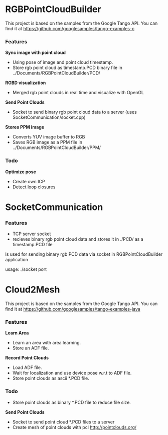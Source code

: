 # RGBPointCloudBuilder

This project is based on the samples from the Google Tango API. You can find it at https://github.com/googlesamples/tango-examples-c

### Features
**Sync image with point cloud**
- Using pose of image and point cloud timestamp.
- Store rgb point cloud as timestamp.PCD binary file in ../Documents/RGBPointCloudBuilder/PCD/

**RGBD visualization**
- Merged rgb point clouds in real time and visualize with OpenGL

**Send Point Clouds**
- Socket to send binary rgb point cloud data to a server (uses SocketCommunication/socket.cpp)

**Stores PPM image**
- Converts YUV image buffer to RGB
- Saves RGB image as a PPM file in ../Documents/RGBPointCloudBuilder/PPM/

### Todo
**Optimize pose**
- Create own ICP
- Detect loop closures

# SocketCommunication

### Features
- TCP server socket
- recieves binary rgb point cloud data and stores it in ./PCD/ as a timestamp.PCD file

Is used for sending binary rgb PCD data via socket in RGBPointCloudBuilder application

usage: ./socket port

# Cloud2Mesh

This project is based on the samples from the Google Tango API. You can find it at https://github.com/googlesamples/tango-examples-java

### Features
**Learn Area**
- Learn an area with area learning.
- Store an ADF file.

**Record Point Clouds**
- Load ADF file.
- Wait for localization and use device pose w.r.t to ADF file.
- Store point clouds as ascii *.PCD file.

### Todo
- Store point clouds as binary *.PCD file to reduce file size.

**Send Point Clouds**
- Socket to send point cloud *.PCD files to a server
- Create mesh of point clouds with pcl http://pointclouds.org/
